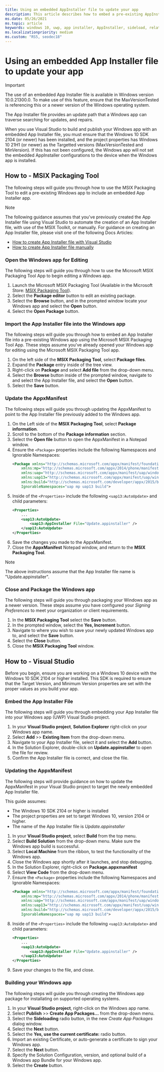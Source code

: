 ```yaml
---
title: Using an embedded AppInstaller file to update your app
description: This article describes how to embed a pre-existing AppInstaller file into your Windows application
ms.date: 05/26/2021
ms.topic: article
keywords: windows 10, uwp, app installer, AppInstaller, sideload, related set, optional packages
ms.localizationpriority: medium
ms.custom: "RS5, seodec18"
---
```


# Using an embedded App Installer file to update your app
>[!Important]
>The use of an embedded App Installer file is available in Windows version 10.0.21300.0. To make use of this feature, ensure that the MaxVersionTested is referencing this or a newer version of the Windows operating system.

The App Installer file provides an update path that a Windows app can traverse searching for updates, and repairs.

When you use Visual Studio to build and publish your Windows app with an embedded App Installer file, you must ensure that the Windows 10 SDK 2104 (or newer) has been installed, and the project properties has Windows 10 21H1 (or newer) as the Targetted versions (MaxVersionTested and MinVersion). If this has not been configured, the Windows app will not set the embedded AppInstaller configurations to the device when the Windows app is installed.

## How to - MSIX Packaging Tool
The following steps will guide you through how to use the MSIX Packaging Tool to edit a pre-existing Windows app to include an embedded App Installer app. 

>[!Note]
>The following guidance assumes that you've previously created the App Installer file using Visual Studio to automate the creation of an App Installer file, with use of the MSIX Toolkit, or manually. For guidance on creating an App Installer file, please visit one of the following Docs Articles:
>- [How to create App Installer file with Visual Studio](create-appinstallerfile-vs.md)
>- [How to create App Installer file manually](how-to-create-appinstaller-file.md)

### Open the Windows app for Editing
The following steps will guide you through how to use the Microsoft MSIX Packaging Tool App to begin editing a Windows app.

1. Launch the Microsoft MSIX Packaging Tool (Available in the Microsoft Store: [MSIX Packaging Tool](ms-windows-store://pdp/?ProductId=9N5LW3JBCXKF)).
1. Select the **Package editor** button to edit an existing package.
1. Select the **Browse** button, and in the prompted window locate your Windows app and select the **Open** button.
1. Select the **Open Package** button.


### Import the App Installer file into the Windows app
The following steps will guide you through how to embed an App Installer file into a pre-existing Windows app using the Microsoft MSIX Packaging Tool App. These steps assume you've already opened your Windows app for editing using the Microsoft MSIX Packaging Tool app.

1. On the left side of the **MSIX Packaging Tool**, select **Package files**.
1. Expand the **Package** entry inside of the tree view.
1. Right-click on **Package** and select **Add file** from the drop-down menu.
1. Select the **Browse** button inside of the prompted window, navigate to and select the App Installer file, and select the **Open** button.
1. Select the **Save** button.

### Update the AppxManifest
The following steps will guide you through updating the AppxManifest to point to the App Installer file previously added to the Windows app.

1. On the Left side of the **MSIX Packaging Tool**, select **Package information**.
1. Scroll to the bottom of the **Package information** section.
1. Select the **Open file** button to open the AppxManifest in a Notepad window.
1. Ensure the `<Package>` properties include the following Namespaces and Ignorable Namespaces:
    ```xml
    <Package xmlns="http://schemas.microsoft.com/appx/manifest/foundation/windows10"
        xmlns:mp="http://schemas.microsoft.com/appx/2014/phone/manifest"
        xmlns:uap="http://schemas.microsoft.com/appx/manifest/uap/windows10"
        xmlns:uap13="http://schemas.microsoft.com/appx/manifest/uap/windows10/13" 
        xmlns:build="http://schemas.microsoft.com/developer/appx/2015/build"
        IgnorableNamespaces="uap mp uap13 build">
    ```
1. Inside of the `<Properties>` include the following `<uap13:AutoUpdate>` and child parameters:
    ```xml
    <Properties>
        ...
        <uap13:AutoUpdate>
            <uap13:AppInstaller File="Update.appinstaller" />
        </uap13:AutoUpdate>
    </Properties>
    ```
1. Save the changes you made to the AppxManifest.
1. Close the **AppxManifest** Notepad window, and return to the **MSIX Packaging Tool**.

>[!Note]
>The above instructions assume that the App Installer file name is "Update.appinstaller".

### Close and Package the Windows app
The following steps will guide you through packaging your Windows app as a newer version. These steps assume you have configured your *Signing Preferences* to meet your organization or client requirements.

1. In the **MSIX Packaging Tool** select the **Save** button.
1. In the prompted window, select the **Yes, Increment** button.
1. Navigate to where you wish to save your newly updated Windows app to, and select the **Save** button.
1. Select the **Close** button.
1. Close the **MSIX Packaging Tool** window.


## How to - Visual Studio
Before you begin, ensure you are working on a Windows 10 device with the Windows 10 SDK 2104 or higher installed. This SDK is required to ensure that the Target Version, and Minimum Version properties are set with the proper values as you build your app.

### Embed the App Installer File
The following steps will guide you through embedding your App Installer file into your Windows app (UWP) Visual Studio project.

1. In your **Visual Studio project**, **Solution Explorer** right-click on your Windows app name.
1. Select **Add** >> **Existing Item** from the drop-down menu.
1. Navigate to your App Installer file, select it and select the **Add** button.
1. In the Solution Explorer, double-click on **Update.appinstaller** to open the file for review.
1. Confirm the App Installer file is correct, and close the file.

### Updating the AppxManifest
The following steps will provide guidance on how to update the AppxManifest in your Visual Studio project to target the newly embedded App Installer file.

This guide assumes:
- The Windows 10 SDK 2104 or higher is installed
- The project properties are set to target Windows 10, version 2104 or higher.
- The name of the App Installer file is *Update.appinstaller*

1. In your **Visual Studio project**, select **Build** from the top menu.
1. Select **Build Solution** from the drop-down menu. Make sure the Windows app build is successful.
1. Select **Local Machine** from the ribbon, to test the functionality of the Windows app.
1. Close the Windows app shortly after it launches, and stop debugging.
1. In the Solution Explorer, right-click on **Package.appxmanifest** 
1. Select **View Code** from the drop-down menu.
1. Ensure the `<Package>` properties include the following Namespaces and Ignorable Namespaces:
    ```xml
    <Package xmlns="http://schemas.microsoft.com/appx/manifest/foundation/windows10"
        xmlns:mp="http://schemas.microsoft.com/appx/2014/phone/manifest"
        xmlns:uap="http://schemas.microsoft.com/appx/manifest/uap/windows10"
        xmlns:uap13="http://schemas.microsoft.com/appx/manifest/uap/windows10/13" 
        xmlns:build="http://schemas.microsoft.com/developer/appx/2015/build"
        IgnorableNamespaces="uap mp uap13 build">
    ```
1. Inside of the `<Properties>` include the following `<uap13:AutoUpdate>` and child parameters:
    ```xml
    <Properties>
        ...
        <uap13:AutoUpdate>
            <uap13:AppInstaller File="Update.appinstaller" />
        </uap13:AutoUpdate>
    </Properties>
    ```
1. Save your changes to the file, and close.

### Building your Windows app
The following steps will guide you through creating the Windows app package for installating on supported operating systems.

1. In your **Visual Studio project**, right-click on the Windows app name.
1. Select **Publish** >> **Create App Packages...** from the drop-down menu.
1. Select the **Sideloading** radio button, in the new *Create App Packages* dialog window.
1. Select the **Next** button.
1. Select the **Yes, use the current certificate:** radio button.
1. Import an existing Certificate, or auto-generate a certificate to sign your Windows app.
1. Select the **Next** button.
1. Specify the Solution Configuration, version, and optional build of a Windows app Bundle for your Windows app.
1. Select the **Create** button.